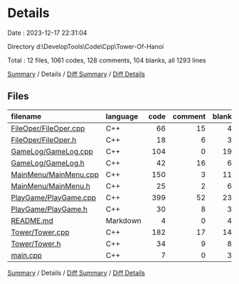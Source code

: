 # Details

Date : 2023-12-17 22:31:04

Directory d:\\DevelopTools\\Code\\Cpp\\Tower-Of-Hanoi

Total : 12 files,  1061 codes, 128 comments, 104 blanks, all 1293 lines

[Summary](results.md) / Details / [Diff Summary](diff.md) / [Diff Details](diff-details.md)

## Files
| filename | language | code | comment | blank | total |
| :--- | :--- | ---: | ---: | ---: | ---: |
| [FileOper/FileOper.cpp](/FileOper/FileOper.cpp) | C++ | 66 | 15 | 4 | 85 |
| [FileOper/FileOper.h](/FileOper/FileOper.h) | C++ | 18 | 6 | 3 | 27 |
| [GameLog/GameLog.cpp](/GameLog/GameLog.cpp) | C++ | 104 | 0 | 19 | 123 |
| [GameLog/GameLog.h](/GameLog/GameLog.h) | C++ | 42 | 16 | 6 | 64 |
| [MainMenu/MainMenu.cpp](/MainMenu/MainMenu.cpp) | C++ | 150 | 3 | 11 | 164 |
| [MainMenu/MainMenu.h](/MainMenu/MainMenu.h) | C++ | 25 | 2 | 6 | 33 |
| [PlayGame/PlayGame.cpp](/PlayGame/PlayGame.cpp) | C++ | 399 | 52 | 23 | 474 |
| [PlayGame/PlayGame.h](/PlayGame/PlayGame.h) | C++ | 30 | 8 | 3 | 41 |
| [README.md](/README.md) | Markdown | 4 | 0 | 4 | 8 |
| [Tower/Tower.cpp](/Tower/Tower.cpp) | C++ | 182 | 17 | 14 | 213 |
| [Tower/Tower.h](/Tower/Tower.h) | C++ | 34 | 9 | 8 | 51 |
| [main.cpp](/main.cpp) | C++ | 7 | 0 | 3 | 10 |

[Summary](results.md) / Details / [Diff Summary](diff.md) / [Diff Details](diff-details.md)